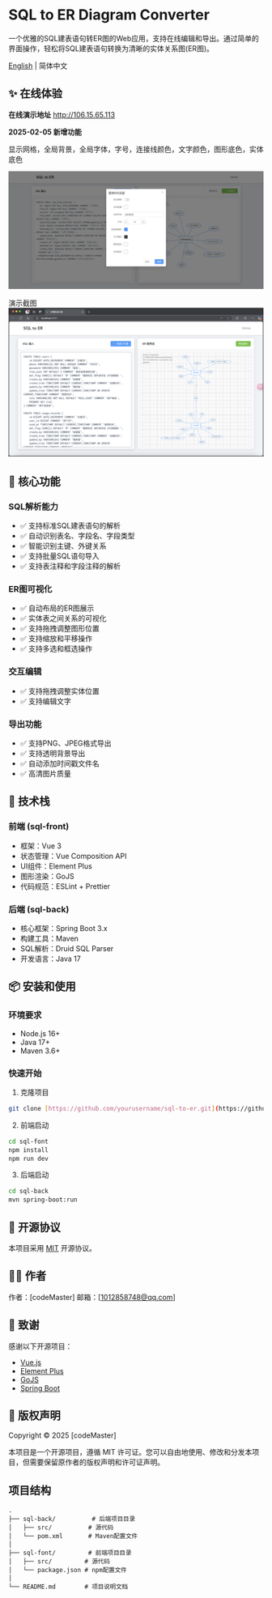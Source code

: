 # SQL to ER Diagram Converter

一个优雅的SQL建表语句转ER图的Web应用，支持在线编辑和导出。通过简单的界面操作，轻松将SQL建表语句转换为清晰的实体关系图(ER图)。

[English](./README_EN.md) | 简体中文

## ✨ 在线体验
**在线演示地址** http://106.15.65.113

**2025-02-05 新增功能**

显示网格，全局背景，全局字体，字号，连接线颜色，文字颜色，图形底色，实体底色

![alt text](image2.png)



演示截图![alt text](image.png)

## 🎯 核心功能

### SQL解析能力
- ✅ 支持标准SQL建表语句的解析
- ✅ 自动识别表名、字段名、字段类型
- ✅ 智能识别主键、外键关系
- ✅ 支持批量SQL语句导入
- ✅ 支持表注释和字段注释的解析

### ER图可视化
- ✅ 自动布局的ER图展示
- ✅ 实体表之间关系的可视化
- ✅ 支持拖拽调整图形位置
- ✅ 支持缩放和平移操作
- ✅ 支持多选和框选操作

### 交互编辑
- ✅ 支持拖拽调整实体位置
- ✅ 支持编辑文字

### 导出功能
- ✅ 支持PNG、JPEG格式导出
- ✅ 支持透明背景导出
- ✅ 自动添加时间戳文件名
- ✅ 高清图片质量

## 🚀 技术栈

### 前端 (sql-front)
- 框架：Vue 3 
- 状态管理：Vue Composition API
- UI组件：Element Plus
- 图形渲染：GoJS
- 代码规范：ESLint + Prettier

### 后端 (sql-back)
- 核心框架：Spring Boot 3.x
- 构建工具：Maven
- SQL解析：Druid SQL Parser
- 开发语言：Java 17


## 📦 安装和使用

### 环境要求
- Node.js 16+
- Java 17+
- Maven 3.6+

### 快速开始

1. 克隆项目
```bash
git clone [https://github.com/yourusername/sql-to-er.git](https://github.com/lbytsl/sql_to_ER.git)
```

2. 前端启动
```bash
cd sql-font
npm install
npm run dev
```

3. 后端启动
```bash
cd sql-back
mvn spring-boot:run
```


## 📝 开源协议

本项目采用 [MIT](LICENSE) 开源协议。

## 👨‍💻 作者

作者：[codeMaster]
邮箱：[1012858748@qq.com]

## 🙏 致谢

感谢以下开源项目：

- [Vue.js](https://vuejs.org/)
- [Element Plus](https://element-plus.org/)
- [GoJS](https://gojs.net/)
- [Spring Boot](https://spring.io/projects/spring-boot)

## 📜 版权声明

Copyright © 2025 [codeMaster]

本项目是一个开源项目，遵循 MIT 许可证。您可以自由地使用、修改和分发本项目，但需要保留原作者的版权声明和许可证声明。


## 项目结构
```
.
├── sql-back/          # 后端项目目录
│   ├── src/          # 源代码
│   └── pom.xml       # Maven配置文件
│
├── sql-font/         # 前端项目目录
│   ├── src/         # 源代码
│   └── package.json # npm配置文件
│
└── README.md        # 项目说明文档
```
